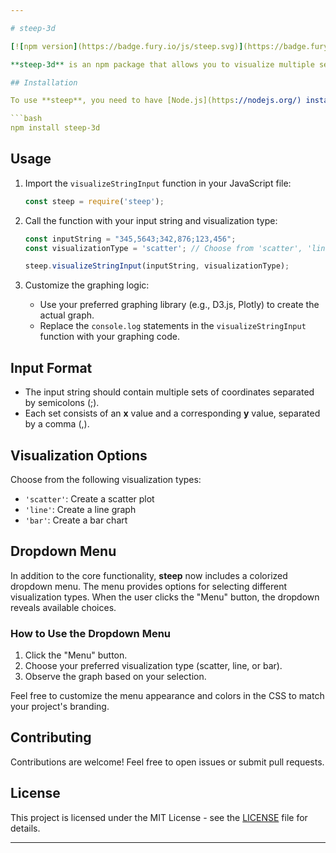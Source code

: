 ```yaml
---

# steep-3d

[![npm version](https://badge.fury.io/js/steep.svg)](https://badge.fury.io/js/steep)

**steep-3d** is an npm package that allows you to visualize multiple sets of **x** and **y** coordinates from a single input string. Whether you're plotting data points, creating graphs, or analyzing trends, **steep-3d** has got you covered!

## Installation

To use **steep**, you need to have [Node.js](https://nodejs.org/) installed. Then, simply run:

```bash
npm install steep-3d
```

## Usage

1. Import the `visualizeStringInput` function in your JavaScript file:

    ```javascript
    const steep = require('steep');
    ```

2. Call the function with your input string and visualization type:

    ```javascript
    const inputString = "345,5643;342,876;123,456";
    const visualizationType = 'scatter'; // Choose from 'scatter', 'line', or 'bar'

    steep.visualizeStringInput(inputString, visualizationType);
    ```

3. Customize the graphing logic:
    - Use your preferred graphing library (e.g., D3.js, Plotly) to create the actual graph.
    - Replace the `console.log` statements in the `visualizeStringInput` function with your graphing code.

## Input Format

- The input string should contain multiple sets of coordinates separated by semicolons (;).
- Each set consists of an **x** value and a corresponding **y** value, separated by a comma (,).

## Visualization Options

Choose from the following visualization types:
- `'scatter'`: Create a scatter plot
- `'line'`: Create a line graph
- `'bar'`: Create a bar chart

## Dropdown Menu

In addition to the core functionality, **steep** now includes a colorized dropdown menu. The menu provides options for selecting different visualization types. When the user clicks the "Menu" button, the dropdown reveals available choices.

### How to Use the Dropdown Menu

1. Click the "Menu" button.
2. Choose your preferred visualization type (scatter, line, or bar).
3. Observe the graph based on your selection.

Feel free to customize the menu appearance and colors in the CSS to match your project's branding.

## Contributing

Contributions are welcome! Feel free to open issues or submit pull requests.

## License

This project is licensed under the MIT License - see the [LICENSE](LICENSE) file for details.

---
```

